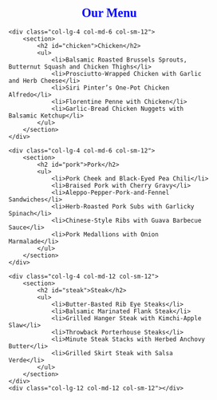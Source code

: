 <!DOCTYPE html>
<html>



<head>
    <meta charset="utf-8" />
    <meta http-equiv="X-UA-Compatible" content="IE=edge">
    <title>Module2 Assignment</title>
    <meta name="viewport" content="width=device-width, initial-scale=1">
    <link rel="stylesheet" href="css/style.css" />
</head>
<style type="text/css">
    * {
    box-sizing: border-box;
    font-family: Cambria, Cochin, Georgia, Times, 'Times New Roman', serif;
}
h1 {
    color: blue;
    font-size: 175%;
    text-align: center;
}

section {
    border: 1px solid black;    
    background-color: bisque;
    height: 250px;
    overflow: auto;
}

h2 {
    float: right;
    border:1px solid black;
    color: lavender;
    font-size: 125%;
    padding: 5px 20px 5px 20px;
    margin-top: 0;
    margin-bottom: 20px;
}

ul {
    clear: right;
    width: 90%;
}

#chicken {
    background-color: brown;
}

#pork {
    background-color: darkorchid;
}

#steak {
    background-color: forestgreen;
}


/********** Desktop version **********/
@media (min-width: 992px) {
    .col-lg-1, .col-lg-2, .col-lg-3, .col-lg-4, .col-lg-5, .col-lg-6, .col-lg-7, .col-lg-8, .col-lg-9, .col-lg-10, .col-lg-11, .col-lg-12 {
      float: left;
      padding: 15px;
    }
    .col-lg-1 {
      width: 8.33%;
    }
    .col-lg-2 {
      width: 16.66%;
    }
    .col-lg-3 {
      width: 25%;
    }
    .col-lg-4 {
      width: 33.33%;
    }
    .col-lg-5 {
      width: 41.66%;
    }
    .col-lg-6 {
      width: 50%;
    }
    .col-lg-7 {
      width: 58.33%;
    }
    .col-lg-8 {
      width: 66.66%;
    }
    .col-lg-9 {
      width: 75%;
    }
    .col-lg-10 {
      width: 83.33%;
    }
    .col-lg-11 {
      width: 91.66%;
    }
    .col-lg-12 {
      width: 100%;
    }
  }

  /********** Tablet version **********/
  @media (min-width: 768px) and (max-width: 991px) {
    .col-md-1, .col-md-2, .col-md-3, .col-md-4, .col-md-5, .col-md-6, .col-md-7, .col-md-8, .col-md-9, .col-md-10, .col-md-11, .col-md-12 {
      float: left;
      padding: 15px;
    }
    .col-md-1 {
      width: 8.33%;
    }
    .col-md-2 {
      width: 16.66%;
    }
    .col-md-3 {
      width: 25%;
    }
    .col-md-4 {
      width: 33.33%;
    }
    .col-md-5 {
      width: 41.66%;
    }
    .col-md-6 {
      width: 50%;
    }
    .col-md-7 {
      width: 58.33%;
    }
    .col-md-8 {
      width: 66.66%;
    }
    .col-md-9 {
      width: 75%;
    }
    .col-md-10 {
      width: 83.33%;
    }
    .col-md-11 {
      width: 91.66%;
    }
    .col-md-12 {
      width: 100%;
    }
  }

  /********** Mobile version **********/
  @media (max-width: 767px) {
    .col-sm-1, .col-sm-2, .col-sm-3, .col-sm-4, .col-sm-5, .col-sm-6, .col-sm-7, .col-sm-8, .col-sm-9, .col-sm-10, .col-sm-11, .col-sm-12 {
      float: left;
      padding: 15px;
    }
    .col-sm-1 {
      width: 8.33%;
    }
    .col-sm-2 {
      width: 16.66%;
    }
    .col-sm-3 {
      width: 25%;
    }
    .col-sm-4 {
      width: 33.33%;
    }
    .col-sm-5 {
      width: 41.66%;
    }
    .col-sm-6 {
      width: 50%;
    }
    .col-sm-7 {
      width: 58.33%;
    }
    .col-sm-8 {
      width: 66.66%;
    }
    .col-sm-9 {
      width: 75%;
    }
    .col-sm-10 {
      width: 83.33%;
    }
    .col-sm-11 {
      width: 91.66%;
    }
    .col-sm-12 {
      width: 100%;
    }
  } 
</style>

<body>
    <h1>Our Menu</h1>

    <div class="col-lg-4 col-md-6 col-sm-12">
        <section>
            <h2 id="chicken">Chicken</h2>
            <ul>
                <li>Balsamic Roasted Brussels Sprouts, Butternut Squash and Chicken Thighs</li>
                <li>Prosciutto-Wrapped Chicken with Garlic and Herb Cheese</li>
                <li>Siri Pinter’s One-Pot Chicken Alfredo</li>
                <li>Florentine Penne with Chicken</li>
                <li>Garlic-Bread Chicken Nuggets with Balsamic Ketchup</li>
            </ul>
        </section>
    </div>

    <div class="col-lg-4 col-md-6 col-sm-12">
        <section>
            <h2 id="pork">Pork</h2>
            <ul>
                <li>Pork Cheek and Black-Eyed Pea Chili</li>
                <li>Braised Pork with Cherry Gravy</li>
                <li>Aleppo-Pepper-Pork-and-Fennel Sandwiches</li>
                <li>Herb-Roasted Pork Subs with Garlicky Spinach</li>
                <li>Chinese-Style Ribs with Guava Barbecue Sauce</li>
                <li>Pork Medallions with Onion Marmalade</li>
            </ul>
        </section>
    </div>

    <div class="col-lg-4 col-md-12 col-sm-12">
        <section>
            <h2 id="steak">Steak</h2>
            <ul>
                <li>Butter-Basted Rib Eye Steaks</li>
                <li>Balsamic Marinated Flank Steak</li>
                <li>Grilled Hanger Steak with Kimchi-Apple Slaw</li>
                <li>Throwback Porterhouse Steaks</li>
                <li>Minute Steak Stacks with Herbed Anchovy Butter</li>
                <li>Grilled Skirt Steak with Salsa Verde</li>
            </ul>
        </section>
    </div>
    <div class="col-lg-12 col-md-12 col-sm-12"></div>
</body>

</html> 
